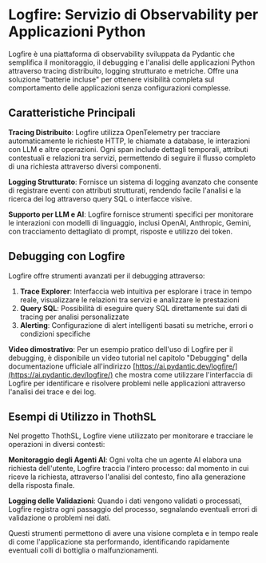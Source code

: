 # Logfire: Servizio di Observability per Applicazioni Python

Logfire è una piattaforma di observability sviluppata da Pydantic che semplifica il monitoraggio, il debugging e l'analisi delle applicazioni Python attraverso tracing distribuito, logging strutturato e metriche. Offre una soluzione "batterie incluse" per ottenere visibilità completa sul comportamento delle applicazioni senza configurazioni complesse.

## Caratteristiche Principali

**Tracing Distribuito**: Logfire utilizza OpenTelemetry per tracciare automaticamente le richieste HTTP, le chiamate a database, le interazioni con LLM e altre operazioni. Ogni span include dettagli temporali, attributi contestuali e relazioni tra servizi, permettendo di seguire il flusso completo di una richiesta attraverso diversi componenti.

**Logging Strutturato**: Fornisce un sistema di logging avanzato che consente di registrare eventi con attributi strutturati, rendendo facile l'analisi e la ricerca dei log attraverso query SQL o interfacce visive.

**Supporto per LLM e AI**: Logfire fornisce strumenti specifici per monitorare le interazioni con modelli di linguaggio, inclusi OpenAI, Anthropic, Gemini, con tracciamento dettagliato di prompt, risposte e utilizzo dei token.

## Debugging con Logfire

Logfire offre strumenti avanzati per il debugging attraverso:

1. **Trace Explorer**: Interfaccia web intuitiva per esplorare i trace in tempo reale, visualizzare le relazioni tra servizi e analizzare le prestazioni
2. **Query SQL**: Possibilità di eseguire query SQL direttamente sui dati di tracing per analisi personalizzate
3. **Alerting**: Configurazione di alert intelligenti basati su metriche, errori o condizioni specifiche

**Video dimostrativo**: Per un esempio pratico dell'uso di Logfire per il debugging, è disponibile un video tutorial nel capitolo "Debugging" della documentazione ufficiale all'indirizzo [https://ai.pydantic.dev/logfire/](https://ai.pydantic.dev/logfire/) che mostra come utilizzare l'interfaccia di Logfire per identificare e risolvere problemi nelle applicazioni attraverso l'analisi dei trace e dei log.

## Esempi di Utilizzo in ThothSL

Nel progetto ThothSL, Logfire viene utilizzato per monitorare e tracciare le operazioni in diversi contesti:

**Monitoraggio degli Agenti AI**: Ogni volta che un agente AI elabora una richiesta dell'utente, Logfire traccia l'intero processo: dal momento in cui riceve la richiesta, attraverso l'analisi del contesto, fino alla generazione della risposta finale.

**Logging delle Validazioni**: Quando i dati vengono validati o processati, Logfire registra ogni passaggio del processo, segnalando eventuali errori di validazione o problemi nei dati.

Questi strumenti permettono di avere una visione completa e in tempo reale di come l'applicazione sta performando, identificando rapidamente eventuali colli di bottiglia o malfunzionamenti.

